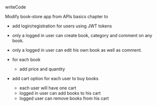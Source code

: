 writeCode

Modify book-store app  from APIs basics chapter to

- add login/registration for users using JWT tokens

- only a logged in user can create book, category and comment on any book.

- only a logged in user can edit his own book as well as comment.

- for each book

  - add price and quantity

- add cart option for each user to buy books
  - each user will have one cart
  - logged in user can add books to his cart
  - logged user can remove books from his cart
